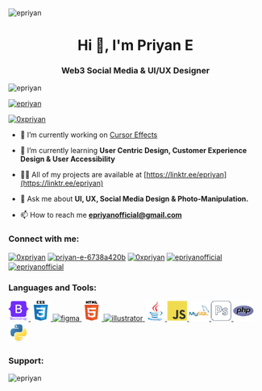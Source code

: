 <img align="center" src="https://github.com/user-attachments/assets/41d1f55b-4cc9-4387-81bd-5674e7d54959" alt="epriyan" />
<h1 align="center">Hi 👋, I'm Priyan E</h1>
<h3 align="center">Web3 Social Media & UI/UX Designer</h3>

<p align="left"> <img src="https://komarev.com/ghpvc/?username=epriyan&label=Profile%20views&color=0e75b6&style=flat" alt="epriyan" /> </p>

<p align="left"> <a href="https://github.com/ryo-ma/github-profile-trophy"><img src="https://github-profile-trophy.vercel.app/?username=epriyan" alt="epriyan" /></a> </p>

<p align="left"> <a href="https://twitter.com/0xpriyan" target="blank"><img src="https://img.shields.io/twitter/follow/0xpriyan?logo=twitter&style=for-the-badge" alt="0xpriyan" /></a> </p>

- 🔭 I’m currently working on [Cursor Effects](https://github.com/epriyan/cursor-effects)

- 🌱 I’m currently learning **User Centric Design, Customer Experience Design & User Accessibility**

- 👨‍💻 All of my projects are available at [https://linktr.ee/epriyan](https://linktr.ee/epriyan)

- 💬 Ask me about **UI, UX, Social Media Design & Photo-Manipulation.**

- 📫 How to reach me **epriyanofficial@gmail.com**

<h3 align="left">Connect with me:</h3>
<p align="left">
<a href="https://twitter.com/0xpriyan" target="blank"><img align="center" src="https://raw.githubusercontent.com/rahuldkjain/github-profile-readme-generator/master/src/images/icons/Social/twitter.svg" alt="0xpriyan" height="30" width="40" /></a>
<a href="https://linkedin.com/in/priyan-e-6738a420b" target="blank"><img align="center" src="https://raw.githubusercontent.com/rahuldkjain/github-profile-readme-generator/master/src/images/icons/Social/linked-in-alt.svg" alt="priyan-e-6738a420b" height="30" width="40" /></a>
<a href="https://instagram.com/0xpriyan" target="blank"><img align="center" src="https://raw.githubusercontent.com/rahuldkjain/github-profile-readme-generator/master/src/images/icons/Social/instagram.svg" alt="0xpriyan" height="30" width="40" /></a>
<a href="https://www.behance.net/epriyanofficial" target="blank"><img align="center" src="https://raw.githubusercontent.com/rahuldkjain/github-profile-readme-generator/master/src/images/icons/Social/behance.svg" alt="epriyanofficial" height="30" width="40" /></a>
<a href="https://www.hackerrank.com/epriyanofficial" target="blank"><img align="center" src="https://raw.githubusercontent.com/rahuldkjain/github-profile-readme-generator/master/src/images/icons/Social/hackerrank.svg" alt="epriyanofficial" height="30" width="40" /></a>
</p>

<h3 align="left">Languages and Tools:</h3>
<p align="left"> <a href="https://getbootstrap.com" target="_blank" rel="noreferrer"> <img src="https://raw.githubusercontent.com/devicons/devicon/master/icons/bootstrap/bootstrap-plain-wordmark.svg" alt="bootstrap" width="40" height="40"/> </a> <a href="https://www.w3schools.com/css/" target="_blank" rel="noreferrer"> <img src="https://raw.githubusercontent.com/devicons/devicon/master/icons/css3/css3-original-wordmark.svg" alt="css3" width="40" height="40"/> </a> <a href="https://www.figma.com/" target="_blank" rel="noreferrer"> <img src="https://www.vectorlogo.zone/logos/figma/figma-icon.svg" alt="figma" width="40" height="40"/> </a> <a href="https://www.w3.org/html/" target="_blank" rel="noreferrer"> <img src="https://raw.githubusercontent.com/devicons/devicon/master/icons/html5/html5-original-wordmark.svg" alt="html5" width="40" height="40"/> </a> <a href="https://www.adobe.com/in/products/illustrator.html" target="_blank" rel="noreferrer"> <img src="https://www.vectorlogo.zone/logos/adobe_illustrator/adobe_illustrator-icon.svg" alt="illustrator" width="40" height="40"/> </a> <a href="https://www.java.com" target="_blank" rel="noreferrer"> <img src="https://raw.githubusercontent.com/devicons/devicon/master/icons/java/java-original.svg" alt="java" width="40" height="40"/> </a> <a href="https://developer.mozilla.org/en-US/docs/Web/JavaScript" target="_blank" rel="noreferrer"> <img src="https://raw.githubusercontent.com/devicons/devicon/master/icons/javascript/javascript-original.svg" alt="javascript" width="40" height="40"/> </a> <a href="https://www.mysql.com/" target="_blank" rel="noreferrer"> <img src="https://raw.githubusercontent.com/devicons/devicon/master/icons/mysql/mysql-original-wordmark.svg" alt="mysql" width="40" height="40"/> </a> <a href="https://www.photoshop.com/en" target="_blank" rel="noreferrer"> <img src="https://raw.githubusercontent.com/devicons/devicon/master/icons/photoshop/photoshop-line.svg" alt="photoshop" width="40" height="40"/> </a> <a href="https://www.php.net" target="_blank" rel="noreferrer"> <img src="https://raw.githubusercontent.com/devicons/devicon/master/icons/php/php-original.svg" alt="php" width="40" height="40"/> </a> <a href="https://www.python.org" target="_blank" rel="noreferrer"> <img src="https://raw.githubusercontent.com/devicons/devicon/master/icons/python/python-original.svg" alt="python" width="40" height="40"/> </a> </p>

<h3 align="left">Support:</h3>
<p><a href="https://www.buymeacoffee.com/epriyan"> <img align="left" src="https://cdn.buymeacoffee.com/buttons/v2/default-yellow.png" height="50" width="210" alt="epriyan" /></a></p><br><br><br>
